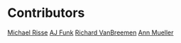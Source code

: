 # Contributors

[Michael Risse](https://github.com/rissem)
[AJ Funk](https://github.com/ajfunk)
[Richard VanBreemen](https://github.com/rvbsanjose)
[Ann Mueller](https://github.com/ArtemisArray)